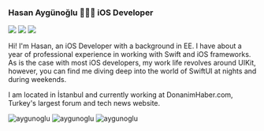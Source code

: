 ### Hasan Aygünoğlu 👨🏻‍💻 iOS Developer

<a href="https://www.linkedin.com/in/hasan-aygünoğlu-128a27130/" target="_blank"> <img src="https://img.shields.io/badge/-hasanaygunoglu-blue?style=flat-square&logo=Linkedin&logoColor=white&link=https://www.linkedin.com/in/hasan-aygünoğlu-128a27130"/></a> 
<a href="mailto:hasanaygunoglu@gmail.com" target="_blank"> <img src="https://img.shields.io/badge/-hasanaygunoglu@gmail.com-c14438?style=flat-square&logo=Gmail&logoColor=white&link=mailto:hasanaygunoglu@gmail.com"/></a> 
<a href="https://medium.com/@hasanaygunoglu" target="_blank"> <img src="https://img.shields.io/badge/-hasanaygunoglu-000000?style=flat-square&labelColor=000000&logo=Medium&link=https://medium.com/@hasanaygunoglu"/></a>

Hi! I'm Hasan, an iOS Developer with a background in EE. I have about a year of professional experience in working with Swift and iOS frameworks. As is the case with most iOS developers, my work life revolves around UIKit, however, you can find me diving deep into the world of SwiftUI at nights and during weekends. 

I am located in İstanbul and currently working at DonanimHaber.com, Turkey's largest forum and tech news website.

 <img src="https://github-readme-stats.vercel.app/api?username=aygunoglu&show_icons=true&locale=en&theme=dark" alt="aygunoglu" />
 <img src="https://github-readme-stats.vercel.app/api/top-langs?username=aygunoglu&show_icons=true&locale=en&theme=dark&layout=compact" alt="aygunoglu" />
 <img src="https://komarev.com/ghpvc/?username=aygunoglu&label=Profile%20views&color=0e75b6&style=flat" alt="aygunoglu" />


<!--
**aygunoglu/aygunoglu** is a ✨ _special_ ✨ repository because its `README.md` (this file) appears on your GitHub profile.

Here are some ideas to get you started:

- 🔭 I’m currently working on ...
- 🌱 I’m currently learning ...
- 👯 I’m looking to collaborate on ...
- 🤔 I’m looking for help with ...
- 💬 Ask me about ...
- 📫 How to reach me: ...
- 😄 Pronouns: ...
- ⚡ Fun fact: ...
-->
